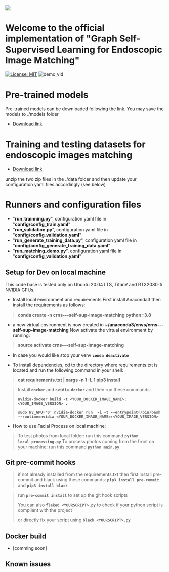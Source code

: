 <img src="http://www.crns.rnrt.tn/front/img/logo.svg">

# Welcome to the official implementation of "Graph Self-Supervised Learning for Endoscopic Image Matching"
[![License: MIT](https://img.shields.io/badge/License-MIT-yellow.svg)](https://opensource.org/licenses/MIT)
 ![demo_vid](assets/matching_demo.gif)
# Pre-trained models 
Pre-trained models can be downloaded following the link. You may save the models to ./models folder
- [Download link](https://drive.google.com/drive/folders/1L_cCyr7Zaq4xMZ1hhwdaAFqt_GKGw45-)
# Training and testing datasets for endoscopic images matching
- [Download link](https://drive.google.com/drive/folders/1g1YD4tfo0XLffD_7lTYWldxbvR_Fu5H_)

unzip the two zip files in the ./data folder and then update your configuration yaml files accordingly (see below)
  
# Runners and configuration files
- "**run_trainning.py**", configuration yaml file in "**config/config_train.yaml**"
- "**run_validation.py**", configuration yaml file in "**config/config_validation.yaml**"
- "**run_generate_training_data.py**", configuration yaml file in "**config/config_generate_training_data.yaml**"
- "**run_matching_demo.py**", configuration yaml file in "**config/config_validation.yaml**"



## Setup for Dev on local machine
This code base is tested only on Ubuntu 20.04 LTS, TitanV and RTX2080-ti NVIDIA GPUs.
- Install local environment and requirements
First install Anaconda3 then install the requirements as follows:

> **conda create -n crns---self-sup-image-matching python=3.8**

- a new virtual environment is now created in **~/anaconda3/envs/crns---self-sup-image-matching**
Now activate the virtual environment by running:

> **source activate crns---self-sup-image-matching**

- In case you would like stop your venv **`conda deactivate`**

- To install dependencies, cd to the directory where requirements.txt is located and run the following command in your shell:

> **cat requirements.txt  | xargs -n 1 -L 1 pip3 install**

> Install **`docker`** and **`nvidia-docker`** and then run these commands:
>
> **`nvidia-docker build -t <YOUR_DOCKER_IMAGE_NAME>:<YOUR_IMAGE_VERSION> . `**
>
> **`sudo NV_GPU='0' nvidia-docker run  -i -t --entrypoint=/bin/bash --runtime=nvidia <YOUR_DOCKER_IMAGE_NAME>:<YOUR_IMAGE_VERSION>`**
>
- How to use Facial Process on local machine:
> To test photos from local folder: run this command **`python local_processing.py`**
> To process photos coming from the front on your machine: run this command **`python main.py`**


## Git pre-commit hooks
> if not already installed from the requirements.txt then first install pre-commit and black using these commands: **`pip3 install pre-commit`**
> and **`pip3 install black`**

> run **`pre-commit install`** to set up the git hook scripts
>
> You can also **`flake8 <YOURSCRIPT>.py`** to check if your python script is compliant with the project
>
> or directly fix your script using **`black <YOURSCRIPT>.py`**


## Docker build
- [comming soon]

## Known issues
